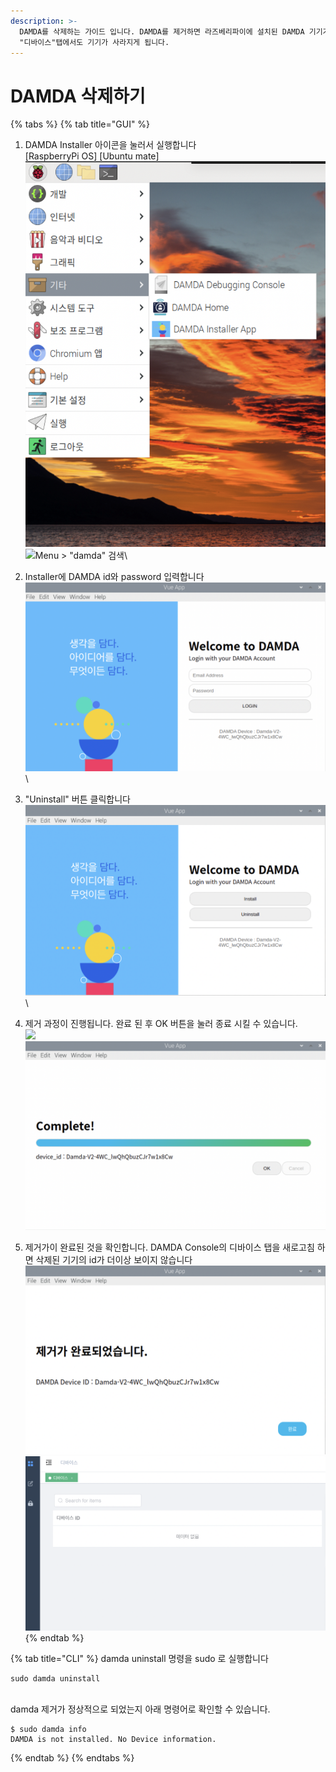 ```yaml
---
description: >-
  DAMDA를 삭제하는 가이드 입니다. DAMDA를 제거하면 라즈베리파이에 설치된 DAMDA 기기가 삭제됩니다. DAMDA Console의
  "디바이스"탭에서도 기기가 사라지게 됩니다.
---
```


# DAMDA 삭제하기

{% tabs %}
{% tab title="GUI" %}
1. DAMDA Installer 아이콘을 눌러서 실행합니다\
   \[RaspberryPi OS]                                         \[Ubuntu mate]\
   ![](<../../../.gitbook/assets/image (23).png>)   ![Menu > "damda" 검색](https://files.gitbook.com/v0/b/gitbook-x-prod.appspot.com/o/spaces%2Fl3Km0lGSEvAZ1z7FtNCb%2Fuploads%2Fo39jplzTATPRX20mYEYA%2Fimage.png?alt=media\&token=df171290-7f44-4663-8051-69634d1bca2d)\

2. Installer에 DAMDA id와 password 입력합니다\
   ![](<../../../.gitbook/assets/image (1) (5).png>)\

3. "Uninstall" 버튼 클릭합니다\
   ![](<../../../.gitbook/assets/image (17).png>)\

4. 제거 과정이 진행됩니다. 완료 된 후 OK 버튼을 눌러 종료 시킬 수 있습니다.\
   ![](https://files.gitbook.com/v0/b/gitbook-x-prod.appspot.com/o/spaces%2Fl3Km0lGSEvAZ1z7FtNCb%2Fuploads%2FRh4AIubxze8T8vvwIMp1%2Fimage.png?alt=media\&token=e3e99647-d337-4e95-8cd2-10bc59892a60) ![](<../../../.gitbook/assets/image (33).png>)
5. 제거가이 완료된 것을 확인합니다. DAMDA Console의 디바이스 탭을 새로고침 하면 삭제된 기기의 id가 더이상 보이지 않습니다\
   ![](<../../../.gitbook/assets/image (31).png>) ![](<../../../.gitbook/assets/image (19).png>)
{% endtab %}

{% tab title="CLI" %}
damda uninstall 명령을 sudo 로 실행합니다

```shell
sudo damda uninstall
```

\
damda 제거가 정상적으로 되었는지 아래 명령어로 확인할 수 있습니다.

```shell
$ sudo damda info
DAMDA is not installed. No Device information.
```
{% endtab %}
{% endtabs %}
